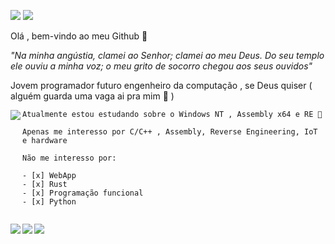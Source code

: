![](https://image.prntscr.com/image/iTPbR52KSeuoZMnSijBZDw.png) ![](https://img.shields.io/badge/-c++-blue?logo=c%2B%2B&style=flat)



Olá , bem-vindo ao meu Github 👋 

*"Na minha angústia, clamei ao Senhor; clamei ao meu Deus. Do seu templo ele ouviu a minha voz; o meu grito de socorro chegou aos seus ouvidos"*

Jovem programador futuro engenheiro da computação , se Deus quiser ( alguém guarda uma vaga ai pra mim 🙏 ) 


<img src="https://media1.tenor.com/images/86031337405fc540c2b56af57206ff6c/tenor.gif?itemid=8556865" align=left>

```
Atualmente estou estudando sobre o Windows NT , Assembly x64 e RE 🙇 

Apenas me interesso por C/C++ , Assembly, Reverse Engineering, IoT e hardware

Não me interesso por:

- [x] WebApp
- [x] Rust
- [x] Programação funcional
- [x] Python


```

<img src="https://upload.wikimedia.org/wikipedia/commons/1/18/ISO_C%2B%2B_Logo.svg" align=left>
<img src="https://upload.wikimedia.org/wikipedia/commons/3/34/Windows_logo_and_wordmark_-_2012_%28dark_blue%29.png" align=left>
<img src="https://yasm.tortall.net/banner.png" align=bottom>



